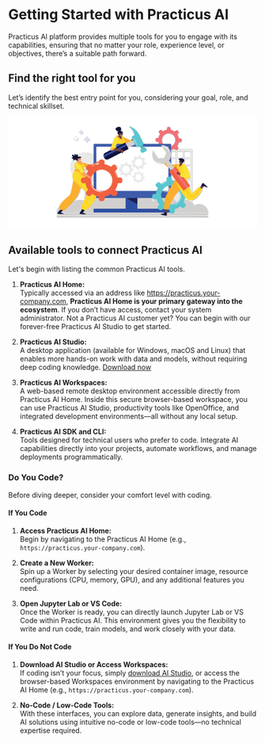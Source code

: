 # Getting Started with Practicus AI

Practicus AI platform provides multiple tools for you to engage with its capabilities, ensuring that no matter your role, experience level, or objectives, there’s a suitable path forward. 

## Find the right tool for you

Let’s identify the best entry point for you, considering your goal, role, and technical skillset.

![Finding The Right Tool](img/finding-the-right-tool.png)

## Available tools to connect Practicus AI

Let's begin with listing the common Practicus AI tools.

1. **Practicus AI Home:**  
Typically accessed via an address like https://practicus.your-company.com, **Practicus AI Home is your primary gateway into the ecosystem**. If you don’t have access, contact your system administrator. Not a Practicus AI customer yet? You can begin with our forever-free Practicus AI Studio to get started.

2. **Practicus AI Studio:**  
A desktop application (available for Windows, macOS and Linux) that enables more hands-on work with data and models, without requiring deep coding knowledge. [Download now](https://practicus.ai/download/)

3. **Practicus AI Workspaces:**  
A web-based remote desktop environment accessible directly from Practicus AI Home. Inside this secure browser-based workspace, you can use Practicus AI Studio, productivity tools like OpenOffice, and integrated development environments—all without any local setup.

4. **Practicus AI SDK and CLI:**  
Tools designed for technical users who prefer to code. Integrate AI capabilities directly into your projects, automate workflows, and manage deployments programmatically.

### Do You Code?

Before diving deeper, consider your comfort level with coding.

#### If You Code

1. **Access Practicus AI Home:**  
   Begin by navigating to the Practicus AI Home (e.g., `https://practicus.your-company.com`).

2. **Create a New Worker:**  
   Spin up a Worker by selecting your desired container image, resource configurations (CPU, memory, GPU), and any additional features you need.

3. **Open Jupyter Lab or VS Code:**  
   Once the Worker is ready, you can directly launch Jupyter Lab or VS Code within Practicus AI. This environment gives you the flexibility to write and run code, train models, and work closely with your data.

#### If You Do Not Code

1. **Download AI Studio or Access Workspaces:**  
   If coding isn’t your focus, simply [download AI Studio](https://practicus.ai/download/), or access the browser-based Workspaces environment by navigating to the Practicus AI Home (e.g., `https://practicus.your-company.com`).

2. **No-Code / Low-Code Tools:**  
   With these interfaces, you can explore data, generate insights, and build AI solutions using intuitive no-code or low-code tools—no technical expertise required.